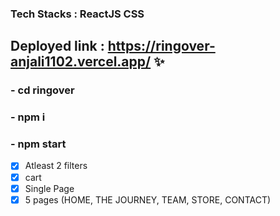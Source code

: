 ### Tech Stacks : ReactJS CSS

## Deployed link : https://ringover-anjali1102.vercel.app/  ✨



### - cd ringover
### - npm i
### - npm start


- [x] Atleast 2 filters
- [x] cart
- [x] Single Page 
- [x] 5 pages 
(HOME,
THE JOURNEY,
TEAM,
STORE,
CONTACT)
